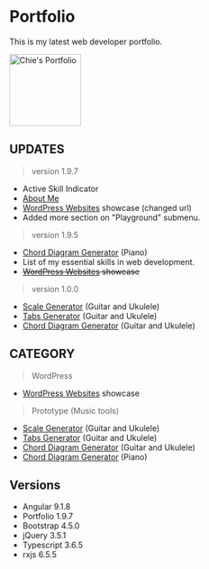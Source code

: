 # Portfolio
This is my latest web developer portfolio. 

<a href="https://chiedev.github.io/portfolio">
    <img width="127"src="https://chiedev.github.io/portfolio/assets/images/Raycille Portfolio Logo.jpg" title="Chie's Portfolio" alt="Chie's Portfolio">
</a>

## UPDATES
> version 1.9.7
- Active Skill Indicator
- [About Me](https://chiedev.github.io/portfolio/about)
- [WordPress Websites](https://chiedev.github.io/portfolio/projects) showcase (changed url)
- Added more section on "Playground" submenu.

> version 1.9.5
- [Chord Diagram Generator](http://omusiclab.com) (Piano) 
- List of my essential skills in web development.
- ~~[WordPress Websites](https://chiedev.github.io/portfolio/timeline) showcase~~

> version 1.0.0
- [Scale Generator](https://chiedev.github.io/portfolio/scale-generator)  (Guitar and Ukulele)
- [Tabs Generator](https://chiedev.github.io/portfolio/tabs-generator) (Guitar and Ukulele)
- [Chord Diagram Generator](https://chiedev.github.io/portfolio/chord-diagram-generator) (Guitar and Ukulele)

## CATEGORY
> WordPress
- [WordPress Websites](https://chiedev.github.io/portfolio/timeline) showcase

> Prototype (Music tools)
- [Scale Generator](https://chiedev.github.io/portfolio/scale-generator)  (Guitar and Ukulele)
- [Tabs Generator](https://chiedev.github.io/portfolio/tabs-generator) (Guitar and Ukulele)
- [Chord Diagram Generator](https://chiedev.github.io/portfolio/chord-diagram-generator) (Guitar and Ukulele)
- [Chord Diagram Generator](http://omusiclab.com) (Piano)

## Versions
- Angular 9.1.8
- Portfolio 1.9.7
- Bootstrap 4.5.0
- jQuery 3.5.1
- Typescript 3.6.5
- rxjs 6.5.5